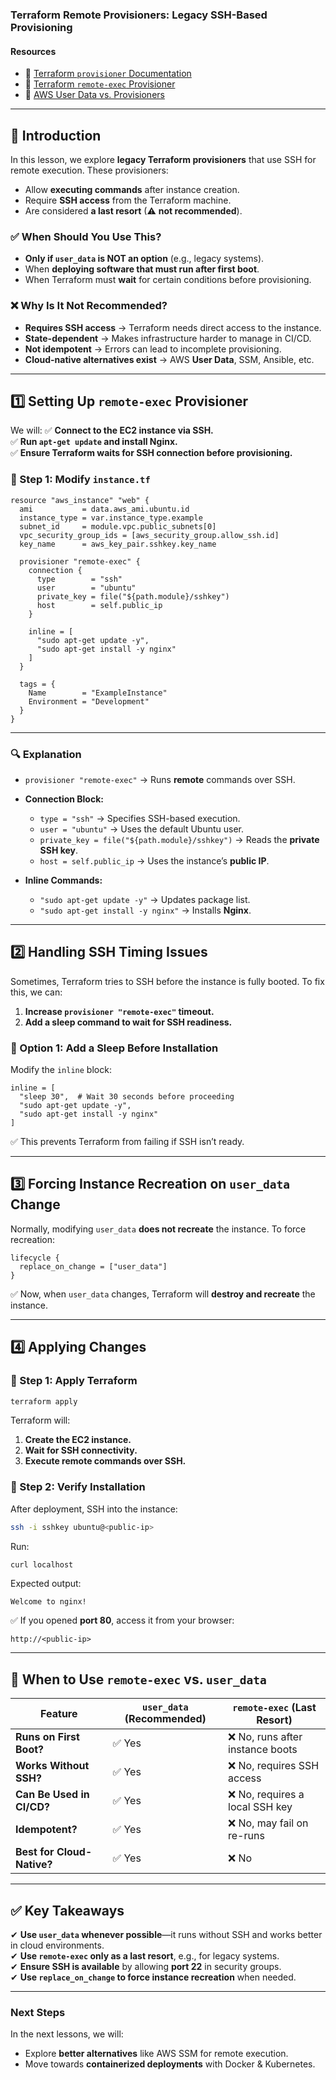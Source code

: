 ### **Terraform Remote Provisioners: Legacy SSH-Based Provisioning**
#### **Resources**
- 🔗 [Terraform `provisioner` Documentation](https://developer.hashicorp.com/terraform/language/resources/provisioners)
- 🔗 [Terraform `remote-exec` Provisioner](https://developer.hashicorp.com/terraform/language/resources/provisioners/remote-exec)
- 🔗 [AWS User Data vs. Provisioners](https://registry.terraform.io/providers/hashicorp/aws/latest/docs/resources/instance#user_data)

---

## **📌 Introduction**
In this lesson, we explore **legacy Terraform provisioners** that use SSH for remote execution. These provisioners:
- Allow **executing commands** after instance creation.
- Require **SSH access** from the Terraform machine.
- Are considered **a last resort** (⚠ **not recommended**).

### **✅ When Should You Use This?**
- **Only if `user_data` is NOT an option** (e.g., legacy systems).
- When **deploying software that must run after first boot**.
- When Terraform must **wait** for certain conditions before provisioning.

### **❌ Why Is It Not Recommended?**
- **Requires SSH access** → Terraform needs direct access to the instance.
- **State-dependent** → Makes infrastructure harder to manage in CI/CD.
- **Not idempotent** → Errors can lead to incomplete provisioning.
- **Cloud-native alternatives exist** → AWS **User Data**, SSM, Ansible, etc.

---

## **1️⃣ Setting Up `remote-exec` Provisioner**
We will:
✅ **Connect to the EC2 instance via SSH.**  
✅ **Run `apt-get update` and install Nginx.**  
✅ **Ensure Terraform waits for SSH connection before provisioning.**

### **🔹 Step 1: Modify `instance.tf`**
```hcl
resource "aws_instance" "web" {
  ami           = data.aws_ami.ubuntu.id
  instance_type = var.instance_type.example
  subnet_id     = module.vpc.public_subnets[0]
  vpc_security_group_ids = [aws_security_group.allow_ssh.id]
  key_name      = aws_key_pair.sshkey.key_name

  provisioner "remote-exec" {
    connection {
      type        = "ssh"
      user        = "ubuntu"
      private_key = file("${path.module}/sshkey")
      host        = self.public_ip
    }

    inline = [
      "sudo apt-get update -y",
      "sudo apt-get install -y nginx"
    ]
  }

  tags = {
    Name        = "ExampleInstance"
    Environment = "Development"
  }
}
```

---

### **🔍 Explanation**
- `provisioner "remote-exec"` → Runs **remote** commands over SSH.
- **Connection Block:**
  - `type = "ssh"` → Specifies SSH-based execution.
  - `user = "ubuntu"` → Uses the default Ubuntu user.
  - `private_key = file("${path.module}/sshkey")` → Reads the **private SSH key**.
  - `host = self.public_ip` → Uses the instance’s **public IP**.

- **Inline Commands:**
  - `"sudo apt-get update -y"` → Updates package list.
  - `"sudo apt-get install -y nginx"` → Installs **Nginx**.

---

## **2️⃣ Handling SSH Timing Issues**
Sometimes, Terraform tries to SSH before the instance is fully booted. To fix this, we can:
1. **Increase `provisioner "remote-exec"` timeout.**
2. **Add a sleep command to wait for SSH readiness.**

### **🔹 Option 1: Add a Sleep Before Installation**
Modify the `inline` block:
```hcl
inline = [
  "sleep 30",  # Wait 30 seconds before proceeding
  "sudo apt-get update -y",
  "sudo apt-get install -y nginx"
]
```
✅ This prevents Terraform from failing if SSH isn’t ready.

---

## **3️⃣ Forcing Instance Recreation on `user_data` Change**
Normally, modifying `user_data` **does not recreate** the instance. To force recreation:
```hcl
lifecycle {
  replace_on_change = ["user_data"]
}
```
✅ Now, when `user_data` changes, Terraform will **destroy and recreate** the instance.

---

## **4️⃣ Applying Changes**
### **🔹 Step 1: Apply Terraform**
```sh
terraform apply
```
Terraform will:
1. **Create the EC2 instance.**
2. **Wait for SSH connectivity.**
3. **Execute remote commands over SSH.**

### **🔹 Step 2: Verify Installation**
After deployment, SSH into the instance:
```sh
ssh -i sshkey ubuntu@<public-ip>
```
Run:
```sh
curl localhost
```
Expected output:
```
Welcome to nginx!
```
✅ If you opened **port 80**, access it from your browser:
```
http://<public-ip>
```

---

## **📌 When to Use `remote-exec` vs. `user_data`**
| Feature | `user_data` (Recommended) | `remote-exec` (Last Resort) |
|---------|------------------|------------------|
| **Runs on First Boot?** | ✅ Yes | ❌ No, runs after instance boots |
| **Works Without SSH?** | ✅ Yes | ❌ No, requires SSH access |
| **Can Be Used in CI/CD?** | ✅ Yes | ❌ No, requires a local SSH key |
| **Idempotent?** | ✅ Yes | ❌ No, may fail on re-runs |
| **Best for Cloud-Native?** | ✅ Yes | ❌ No |

---

## **✅ Key Takeaways**
✔ **Use `user_data` whenever possible**—it runs without SSH and works better in cloud environments.  
✔ **Use `remote-exec` only as a last resort**, e.g., for legacy systems.  
✔ **Ensure SSH is available** by allowing **port 22** in security groups.  
✔ **Use `replace_on_change` to force instance recreation** when needed.  

---

### **Next Steps**
In the next lessons, we will:
- Explore **better alternatives** like AWS SSM for remote execution.
- Move towards **containerized deployments** with Docker & Kubernetes.

